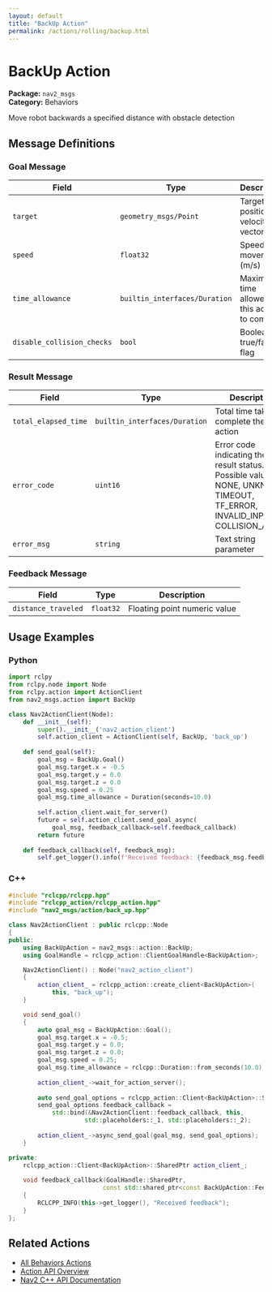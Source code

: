 ```yaml
---
layout: default
title: "BackUp Action"
permalink: /actions/rolling/backup.html
---
```


# BackUp Action

**Package:** `nav2_msgs`  
**Category:** Behaviors

Move robot backwards a specified distance with obstacle detection

## Message Definitions

### Goal Message

| Field | Type | Description |
|-------|------|-------------|
| `target` | `geometry_msgs/Point` | Target position or velocity vector |
| `speed` | `float32` | Speed for movement (m/s) |
| `time_allowance` | `builtin_interfaces/Duration` | Maximum time allowed for this action to complete |
| `disable_collision_checks` | `bool` | Boolean true/false flag |


### Result Message

| Field | Type | Description |
|-------|------|-------------|
| `total_elapsed_time` | `builtin_interfaces/Duration` | Total time taken to complete the action |
| `error_code` | `uint16` | Error code indicating the result status. Possible values: NONE, UNKNOWN, TIMEOUT, TF_ERROR, INVALID_INPUT, COLLISION_AHEAD|
| `error_msg` | `string` | Text string parameter |


### Feedback Message

| Field | Type | Description |
|-------|------|-------------|
| `distance_traveled` | `float32` | Floating point numeric value |



## Usage Examples

### Python

```python
import rclpy
from rclpy.node import Node
from rclpy.action import ActionClient
from nav2_msgs.action import BackUp

class Nav2ActionClient(Node):
    def __init__(self):
        super().__init__('nav2_action_client')
        self.action_client = ActionClient(self, BackUp, 'back_up')
        
    def send_goal(self):
        goal_msg = BackUp.Goal()
        goal_msg.target.x = -0.5
        goal_msg.target.y = 0.0
        goal_msg.target.z = 0.0
        goal_msg.speed = 0.25
        goal_msg.time_allowance = Duration(seconds=10.0)
        
        self.action_client.wait_for_server()
        future = self.action_client.send_goal_async(
            goal_msg, feedback_callback=self.feedback_callback)
        return future
        
    def feedback_callback(self, feedback_msg):
        self.get_logger().info(f'Received feedback: {feedback_msg.feedback}')
```

### C++

```cpp
#include "rclcpp/rclcpp.hpp"
#include "rclcpp_action/rclcpp_action.hpp"
#include "nav2_msgs/action/back_up.hpp"

class Nav2ActionClient : public rclcpp::Node
{
public:
    using BackUpAction = nav2_msgs::action::BackUp;
    using GoalHandle = rclcpp_action::ClientGoalHandle<BackUpAction>;

    Nav2ActionClient() : Node("nav2_action_client")
    {
        action_client_ = rclcpp_action::create_client<BackUpAction>(
            this, "back_up");
    }

    void send_goal()
    {
        auto goal_msg = BackUpAction::Goal();
        goal_msg.target.x = -0.5;
        goal_msg.target.y = 0.0;
        goal_msg.target.z = 0.0;
        goal_msg.speed = 0.25;
        goal_msg.time_allowance = rclcpp::Duration::from_seconds(10.0);
        
        action_client_->wait_for_action_server();
        
        auto send_goal_options = rclcpp_action::Client<BackUpAction>::SendGoalOptions();
        send_goal_options.feedback_callback = 
            std::bind(&Nav2ActionClient::feedback_callback, this, 
                     std::placeholders::_1, std::placeholders::_2);
        
        action_client_->async_send_goal(goal_msg, send_goal_options);
    }

private:
    rclcpp_action::Client<BackUpAction>::SharedPtr action_client_;
    
    void feedback_callback(GoalHandle::SharedPtr, 
                          const std::shared_ptr<const BackUpAction::Feedback> feedback)
    {
        RCLCPP_INFO(this->get_logger(), "Received feedback");
    }
};
```

## Related Actions

- [All Behaviors Actions](/rolling/actions/index.html#behaviors)
- [Action API Overview](/rolling/actions/index.html)
- [Nav2 C++ API Documentation](/rolling/html/index.html)
